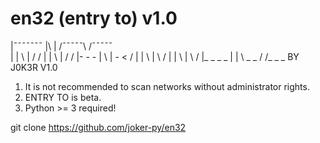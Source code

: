 # en32 (entry to) v1.0
|¯¯¯¯¯¯¯   |\      |   /¯¯¯¯¯\   /¯¯¯¯¯\
|          | \     |         /         /
|          |  \    |        /         /
|- - -     |   \   |     - <         /
|          |    \  |        \       /
|          |     \ |         \     /
|_ _ _ _   |      \|   \ _ _ /    /_ _ _
BY J0K3R                           V1.0

1. It is not recommended to scan networks without administrator rights.
2. ENTRY TO is beta.
3. Python >= 3 required!

git clone https://github.com/joker-py/en32
